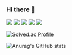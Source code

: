 ### Hi there 👋

<!--
**Operfectlove/Operfectlove** is a ✨ _special_ ✨ repository because its `README.md` (this file) appears on your GitHub profile.

Here are some ideas to get you started:

- 🔭 I’m currently working on ...
- 🌱 I’m currently learning ...
- 👯 I’m looking to collaborate on ...
- 🤔 I’m looking for help with ...
- 💬 Ask me about ...
- 📫 How to reach me: ...
- 😄 Pronouns: ...
- ⚡ Fun fact: ...
-->

<a href="https://www.acmicpc.net/user/li_la_4" target="_blank"><img src="https://img.shields.io/badge/Algorithm-515BD4?style=flat&logo=The Algorithms&logoColor=FFFFFF"/></a>  <a href="https://instagram.com/monochrome.work" target="_blank"><img src="https://img.shields.io/badge/monochrome.work-8134AF?style=flat&logo=Instagram&logoColor=FFFFFF"/></a>  <a href="" target="_blank"><img src="https://img.shields.io/badge/Windows-DD2A7B?style=flat&logo=Microsoft&logoColor=FFFFFF"/></a>  <a href="" target="_blank"><img src="https://img.shields.io/badge/macOS-FEDA77?style=flat&logo=Apple&logoColor=FFFFFF"/></a>  <a href="https://github.com/Operfectlove" target="_blank"><img src="https://img.shields.io/badge/Operfectlove-F58529?style=flat&logo=GitHub&logoColor=FFFFFF"/></a>

[![Solved.ac Profile](http://mazassumnida.wtf/api/v2/generate_badge?boj=li_la_4)](https://solved.ac/li_la_4/)

![Anurag's GitHub stats](https://github-readme-stats.vercel.app/api?username=Operfectlove&theme=apprentice)
